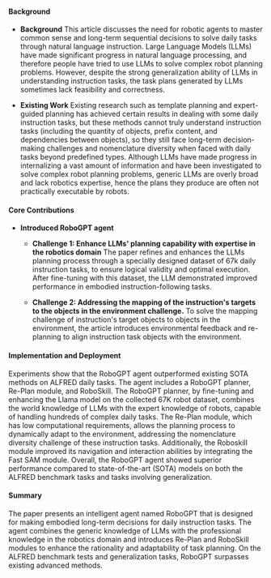 #### Background
- **Background**
This article discusses the need for robotic agents to master common sense and long-term sequential decisions to solve daily tasks through natural language instruction. Large Language Models (LLMs) have made significant progress in natural language processing, and therefore people have tried to use LLMs to solve complex robot planning problems. However, despite the strong generalization ability of LLMs in understanding instruction tasks, the task plans generated by LLMs sometimes lack feasibility and correctness.

- **Existing Work**
Existing research such as template planning and expert-guided planning has achieved certain results in dealing with some daily instruction tasks, but these methods cannot truly understand instruction tasks (including the quantity of objects, prefix content, and dependencies between objects), so they still face long-term decision-making challenges and nomenclature diversity when faced with daily tasks beyond predefined types. Although LLMs have made progress in internalizing a vast amount of information and have been investigated to solve complex robot planning problems, generic LLMs are overly broad and lack robotics expertise, hence the plans they produce are often not practically executable by robots.

#### Core Contributions
  - **Introduced RoboGPT agent**
    - **Challenge 1: Enhance LLMs' planning capability with expertise in the robotics domain**
      The paper refines and enhances the LLMs planning process through a specially designed dataset of 67k daily instruction tasks, to ensure logical validity and optimal execution. After fine-tuning with this dataset, the LLM demonstrated improved performance in embodied instruction-following tasks.

    - **Challenge 2: Addressing the mapping of the instruction's targets to the objects in the environment challenge.**
      To solve the mapping challenge of instruction's target objects to objects in the environment, the article introduces environmental feedback and re-planning to align instruction task objects with the environment.

#### Implementation and Deployment
Experiments show that the RoboGPT agent outperformed existing SOTA methods on ALFRED daily tasks. The agent includes a RoboGPT planner, Re-Plan module, and RoboSkill. The RoboGPT planner, by fine-tuning and enhancing the Llama model on the collected 67K robot dataset, combines the world knowledge of LLMs with the expert knowledge of robots, capable of handling hundreds of complex daily tasks. The Re-Plan module, which has low computational requirements, allows the planning process to dynamically adapt to the environment, addressing the nomenclature diversity challenge of these instruction tasks. Additionally, the Roboskill module improved its navigation and interaction abilities by integrating the Fast SAM module. Overall, the RoboGPT agent showed superior performance compared to state-of-the-art (SOTA) models on both the ALFRED benchmark tasks and tasks involving generalization.

#### Summary
The paper presents an intelligent agent named RoboGPT that is designed for making embodied long-term decisions for daily instruction tasks. The agent combines the generic knowledge of LLMs with the professional knowledge in the robotics domain and introduces Re-Plan and RoboSkill modules to enhance the rationality and adaptability of task planning. On the ALFRED benchmark tests and generalization tasks, RoboGPT surpasses existing advanced methods.